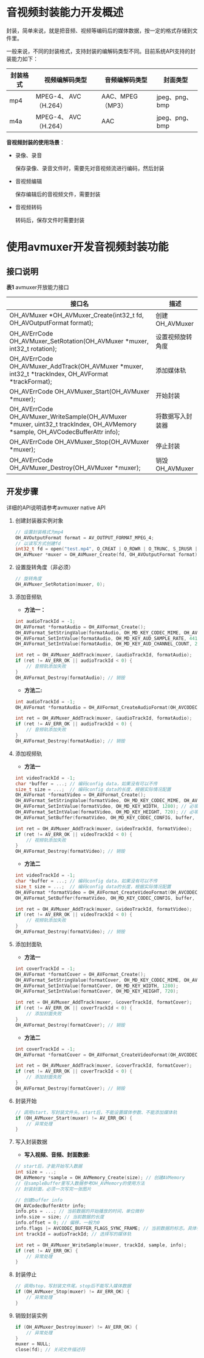 # 音视频封装能力开发概述

封装，简单来说，就是把音频、视频等编码后的媒体数据，按一定的格式存储到文件里。

一般来说，不同的封装格式，支持封装的编解码类型不同。目前系统API支持的封装能力如下：

| 封装格式 | 视频编解码类型        | 音频编解码类型   | 封面类型       |
| -------- | --------------------- | ---------------- | -------------- |
| mp4      | MPEG-4、 AVC（H.264） | AAC、MPEG（MP3） | jpeg、png、bmp |
| m4a      | MPEG-4、 AVC（H.264） | AAC              | jpeg、png、bmp |

**音视频封装的使用场景**：

- 录像、录音
  
  保存录像、录音文件时，需要先对音视频流进行编码，然后封装

- 音视频编辑
  
  保存编辑后的音视频文件，需要封装

- 音视频转码

  转码后，保存文件时需要封装

# 使用avmuxer开发音视频封装功能

## 接口说明

**表1** avmuxer开放能力接口

| 接口名                                                       | 描述             |
| ------------------------------------------------------------ | ---------------- |
| OH_AVMuxer \*OH_AVMuxer_Create(int32_t fd, OH_AVOutputFormat format); | 创建OH_AVMuxer   |
| OH_AVErrCode OH_AVMuxer_SetRotation(OH_AVMuxer \*muxer, int32_t rotation); | 设置视频旋转角度 |
| OH_AVErrCode OH_AVMuxer_AddTrack(OH_AVMuxer \*muxer, int32_t \*trackIndex, OH_AVFormat \*trackFormat); | 添加媒体轨       |
| OH_AVErrCode OH_AVMuxer_Start(OH_AVMuxer \*muxer);           | 开始封装         |
| OH_AVErrCode OH_AVMuxer_WriteSample(OH_AVMuxer *muxer, uint32_t trackIndex, OH_AVMemory *sample, OH_AVCodecBufferAttr info); | 将数据写入封装器 |
| OH_AVErrCode OH_AVMuxer_Stop(OH_AVMuxer \*muxer);            | 停止封装         |
| OH_AVErrCode OH_AVMuxer_Destroy(OH_AVMuxer \*muxer);         | 销毁OH_AVMuxer   |

## 开发步骤

详细的API说明请参考avmuxer native API

1. 创建封装器实例对象

   ``` c++
   // 设置封装格式为mp4
   OH_AVOutputFormat format = AV_OUTPUT_FORMAT_MPEG_4;
   // 以读写方式创建fd
   int32_t fd = open("test.mp4", O_CREAT | O_RDWR | O_TRUNC, S_IRUSR | S_IWUSR);
   OH_AVMuxer *muxer = OH_AVMuxer_Create(fd, OH_AVOutputFormat format);
   ```



2. 设置旋转角度（非必须）

   ``` c++
   // 旋转角度
   OH_AVMuxer_SetRotation(muxer, 0);
   ```



3. 添加音频轨

   - **方法一：**

   ``` c++
   int audioTrackId = -1;
   OH_AVFormat *formatAudio = OH_AVFormat_Create();
   OH_AVFormat_SetStringValue(formatAudio, OH_MD_KEY_CODEC_MIME, OH_AVCODEC_MIMETYPE_AUDIO_AAC); // 必填
   OH_AVFormat_SetIntValue(formatAudio, OH_MD_KEY_AUD_SAMPLE_RATE, 44100); // 必填
   OH_AVFormat_SetIntValue(formatAudio, OH_MD_KEY_AUD_CHANNEL_COUNT, 2); // 必填
   
   int ret = OH_AVMuxer_AddTrack(muxer, &audioTrackId, formatAudio);
   if (ret != AV_ERR_OK || audioTrackId < 0) {
       // 音频轨添加失败
   }
   OH_AVFormat_Destroy(formatAudio); // 销毁
   ```
   
   - **方法二:**
   
   ``` cpp
   int audioTrackId = -1;
   OH_AVFormat *formatAudio = OH_AVFormat_CreateAudioFormat(OH_AVCODEC_MIMETYPE_AUDIO_AAC, 44100, 2);
   
   int ret = OH_AVMuxer_AddTrack(muxer, &audioTrackId, formatAudio);
   if (ret != AV_ERR_OK || audioTrackId < 0) {
       // 音频轨添加失败
   }
   OH_AVFormat_Destroy(formatAudio); // 销毁
   ```
   
   
   
4. 添加视频轨

   - **方法一**

   ``` c++
   int videoTrackId = -1;
   char *buffer = ...; // 编码config data，如果没有可以不传
   size_t size = ...;  // 编码config data的长度，根据实际情况配置
   OH_AVFormat *formatVideo = OH_AVFormat_Create();
   OH_AVFormat_SetStringValue(formatVideo, OH_MD_KEY_CODEC_MIME, OH_AVCODEC_MIMETYPE_VIDEO_MPEG4); // 必填
   OH_AVFormat_SetIntValue(formatVideo, OH_MD_KEY_WIDTH, 1280); // 必填
   OH_AVFormat_SetIntValue(formatVideo, OH_MD_KEY_HEIGHT, 720); // 必填
   OH_AVFormat_SetBuffer(formatVideo, OH_MD_KEY_CODEC_CONFIG, buffer, size); // 非必须
   
   int ret = OH_AVMuxer_AddTrack(muxer, &videoTrackId, formatVideo);
   if (ret != AV_ERR_OK || videoTrackId < 0) {
       // 视频轨添加失败
   }
   OH_AVFormat_Destroy(formatVideo); // 销毁
   ```
   
   - **方法二**
   
   ``` cpp
   int videoTrackId = -1;
   char *buffer = ...; // 编码config data，如果没有可以不传
   size_t size = ...;  // 编码config data的长度，根据实际情况配置
   OH_AVFormat *formatVideo = OH_AVFormat_CreateVideoFormat(OH_AVCODEC_MIMETYPE_VIDEO_MPEG4, 1280, 720);
   OH_AVFormat_SetBuffer(formatVideo, OH_MD_KEY_CODEC_CONFIG, buffer, size); // 非必须
   
   int ret = OH_AVMuxer_AddTrack(muxer, &videoTrackId, formatVideo);
   if (ret != AV_ERR_OK || videoTrackId < 0) {
       // 视频轨添加失败
   }
   OH_AVFormat_Destroy(formatVideo); // 销毁
   ```
   
   
   
5. 添加封面轨

   - **方法一**

   ``` cpp
   int coverTrackId = -1;
   OH_AVFormat *formatCover = OH_AVFormat_Create();
   OH_AVFormat_SetStringValue(formatCover, OH_MD_KEY_CODEC_MIME, OH_AVCODEC_MIMETYPE_IMAGE_JPG);
   OH_AVFormat_SetIntValue(formatCover, OH_MD_KEY_WIDTH, 1280);
   OH_AVFormat_SetIntValue(formatCover, OH_MD_KEY_HEIGHT, 720);
   
   int ret = OH_AVMuxer_AddTrack(muxer, &coverTrackId, formatCover);
   if (ret != AV_ERR_OK || coverTrackId < 0) {
       // 添加封面失败
   }
   OH_AVFormat_Destroy(formatCover); // 销毁
   ```
   
   - **方法二**

   ``` cpp
   int coverTrackId = -1;
   OH_AVFormat *formatCover = OH_AVFormat_CreateVideoFormat(OH_AVCODEC_MIMETYPE_IMAGE_JPG, 1280, 720);
   
   int ret = OH_AVMuxer_AddTrack(muxer, &coverTrackId, formatCover);
   if (ret != AV_ERR_OK || coverTrackId < 0) {
       // 添加封面失败
   }
   OH_AVFormat_Destroy(formatCover); // 销毁
   ```
   
   
   
5. 封装开始

   ``` c++
   // 调用start，写封装文件头。start后，不能设置媒体参数、不能添加媒体轨
   if (OH_AVMuxer_Start(muxer) != AV_ERR_OK) {
       // 异常处理
   }
   ```

   

7. 写入封装数据

   - **写入视频、音频、封面数据:**

   ``` c++
   // start后，才能开始写入数据
   int size = ...;
   OH_AVMemory *sample = OH_AVMemory_Create(size); // 创建AVMemory
   // 往sampleBuffer里写入数据参考OH_AVMemory的使用方法
   // 封装封面，必须一次写完一张图片
   
   // 创建buffer info
   OH_AVCodecBufferAttr info;
   info.pts = ...; // 当前数据的开始播放的时间，单位微秒
   info.size = size; // 当前数据的长度
   info.offset = 0; // 偏移，一般为0
   info.flags |= AVCODEC_BUFFER_FLAGS_SYNC_FRAME; // 当前数据的标志。具体参考OH_AVCodecBufferFlags
   int trackId = audioTrackId; // 选择写的媒体轨
   
   int ret = OH_AVMuxer_WriteSample(muxer, trackId, sample, info);
   if (ret != AV_ERR_OK) {
       // 异常处理
   }
   ```

   

7. 封装停止

   ``` c++
   // 调用stop，写封装文件尾。stop后不能写入媒体数据
   if (OH_AVMuxer_Stop(muxer) != AV_ERR_OK) {
       // 异常处理
   }
   ```

   

8. 销毁封装实例

   ``` cpp
   if (OH_AVMuxer_Destroy(muxer) != AV_ERR_OK) {
       // 异常处理
   }
   muxer = NULL;
   close(fd); // 关闭文件描述符
   ```

   
